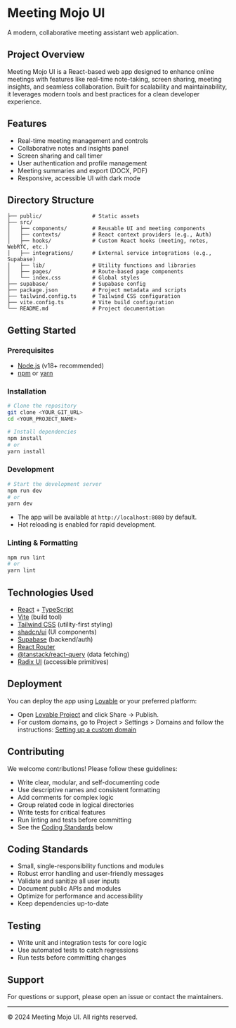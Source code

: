 # Meeting Mojo UI

A modern, collaborative meeting assistant web application.

## Project Overview

Meeting Mojo UI is a React-based web app designed to enhance online meetings with features like real-time note-taking, screen sharing, meeting insights, and seamless collaboration. Built for scalability and maintainability, it leverages modern tools and best practices for a clean developer experience.

## Features
- Real-time meeting management and controls
- Collaborative notes and insights panel
- Screen sharing and call timer
- User authentication and profile management
- Meeting summaries and export (DOCX, PDF)
- Responsive, accessible UI with dark mode

## Directory Structure

```
├── public/                # Static assets
├── src/
│   ├── components/        # Reusable UI and meeting components
│   ├── contexts/          # React context providers (e.g., Auth)
│   ├── hooks/             # Custom React hooks (meeting, notes, WebRTC, etc.)
│   ├── integrations/      # External service integrations (e.g., Supabase)
│   ├── lib/               # Utility functions and libraries
│   ├── pages/             # Route-based page components
│   └── index.css          # Global styles
├── supabase/              # Supabase config
├── package.json           # Project metadata and scripts
├── tailwind.config.ts     # Tailwind CSS configuration
├── vite.config.ts         # Vite build configuration
└── README.md              # Project documentation
```

## Getting Started

### Prerequisites
- [Node.js](https://nodejs.org/) (v18+ recommended)
- [npm](https://www.npmjs.com/) or [yarn](https://yarnpkg.com/)

### Installation

```sh
# Clone the repository
git clone <YOUR_GIT_URL>
cd <YOUR_PROJECT_NAME>

# Install dependencies
npm install
# or
yarn install
```

### Development

```sh
# Start the development server
npm run dev
# or
yarn dev
```

- The app will be available at `http://localhost:8080` by default.
- Hot reloading is enabled for rapid development.

### Linting & Formatting

```sh
npm run lint
# or
yarn lint
```

## Technologies Used
- [React](https://react.dev/) + [TypeScript](https://www.typescriptlang.org/)
- [Vite](https://vitejs.dev/) (build tool)
- [Tailwind CSS](https://tailwindcss.com/) (utility-first styling)
- [shadcn/ui](https://ui.shadcn.com/) (UI components)
- [Supabase](https://supabase.com/) (backend/auth)
- [React Router](https://reactrouter.com/)
- [@tanstack/react-query](https://tanstack.com/query/latest) (data fetching)
- [Radix UI](https://www.radix-ui.com/) (accessible primitives)

## Deployment

You can deploy the app using [Lovable](https://lovable.dev/) or your preferred platform:

- Open [Lovable Project](https://lovable.dev/projects/ee1d8878-dd6d-4f75-8e03-ccff756c9943) and click Share → Publish.
- For custom domains, go to Project > Settings > Domains and follow the instructions: [Setting up a custom domain](https://docs.lovable.dev/tips-tricks/custom-domain#step-by-step-guide)

## Contributing

We welcome contributions! Please follow these guidelines:
- Write clear, modular, and self-documenting code
- Use descriptive names and consistent formatting
- Add comments for complex logic
- Group related code in logical directories
- Write tests for critical features
- Run linting and tests before committing
- See the [Coding Standards](#coding-standards) below

## Coding Standards
- Small, single-responsibility functions and modules
- Robust error handling and user-friendly messages
- Validate and sanitize all user inputs
- Document public APIs and modules
- Optimize for performance and accessibility
- Keep dependencies up-to-date

## Testing
- Write unit and integration tests for core logic
- Use automated tests to catch regressions
- Run tests before committing changes

## Support
For questions or support, please open an issue or contact the maintainers.

---

© 2024 Meeting Mojo UI. All rights reserved.

